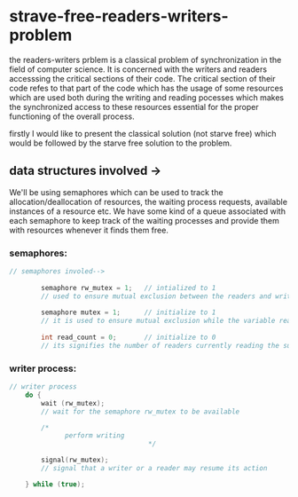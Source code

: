 # strave-free-readers-writers-problem

the readers-writers prblem is a classical problem of synchronization in the field of computer science. It is concerned with the writers and readers accesssing the critical sections of their code. The critical section of their code refes to that part of the code which has the usage of some resources which are used both during the writing and reading pocesses which makes the synchronized access to these resources essential for the proper functioning of the overall process. 

firstly I would like to present the classical solution (not starve free) which would be followed by the starve free solution to the problem.

## data structures involved ->

We'll be using semaphores which can be used to track the allocation/deallocation of resources, the waiting process requests, available instances of a resource etc. We have some kind of a queue associated with each semaphore to keep track of the waiting processes and provide them with resources whenever it finds them free. 

### semaphores:
```cpp
// semaphores involed-->
        
        semaphore rw_mutex = 1;   // intialized to 1
        // used to ensure mutual exclusion between the readers and writer processes
        
        semaphore mutex = 1;      // initialize to 1
        // it is used to ensure mutual exclusion while the variable read_count gets updated
        
        int read_count = 0;       // initialize to 0
        // its signifies the number of readers currently reading the subject 
```

### writer process:
```cpp
// writer process
    do {
        wait (rw_mutex); 
        // wait for the semaphore rw_mutex to be available

        /* 
              perform writing 
                                   */

        signal(rw_mutex);
        // signal that a writer or a reader may resume its action

    } while (true);
```

